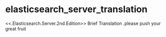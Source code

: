 elasticsearch_server_translation
================================

&lt;&lt;.Elasticsearch.Server.2nd.Edition>> Brief Translation .please push your great fruit
